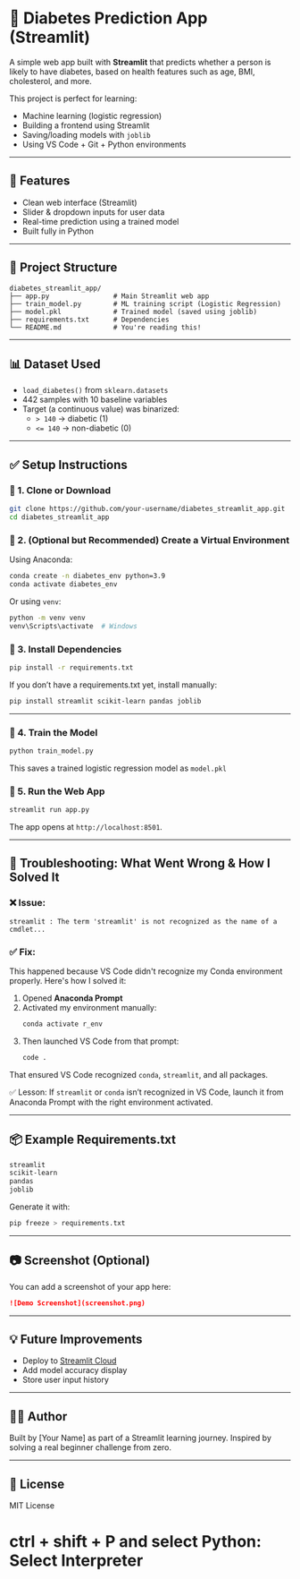 
# 🧬 Diabetes Prediction App (Streamlit)

A simple web app built with **Streamlit** that predicts whether a person is likely to have diabetes, based on health features such as age, BMI, cholesterol, and more.

This project is perfect for learning:
- Machine learning (logistic regression)
- Building a frontend using Streamlit
- Saving/loading models with `joblib`
- Using VS Code + Git + Python environments

---

## 🚀 Features
- Clean web interface (Streamlit)
- Slider & dropdown inputs for user data
- Real-time prediction using a trained model
- Built fully in Python

---

## 📁 Project Structure

```
diabetes_streamlit_app/
├── app.py                # Main Streamlit web app
├── train_model.py        # ML training script (Logistic Regression)
├── model.pkl             # Trained model (saved using joblib)
├── requirements.txt      # Dependencies
└── README.md             # You're reading this!
```

---

## 📊 Dataset Used
- `load_diabetes()` from `sklearn.datasets`
- 442 samples with 10 baseline variables
- Target (a continuous value) was binarized: 
  - `> 140` → diabetic (1)
  - `<= 140` → non-diabetic (0)

---

## ✅ Setup Instructions

### 🔹 1. Clone or Download
```bash
git clone https://github.com/your-username/diabetes_streamlit_app.git
cd diabetes_streamlit_app
```

### 🔹 2. (Optional but Recommended) Create a Virtual Environment
Using Anaconda:
```bash
conda create -n diabetes_env python=3.9
conda activate diabetes_env
```

Or using `venv`:
```bash
python -m venv venv
venv\Scripts\activate  # Windows
```

### 🔹 3. Install Dependencies
```bash
pip install -r requirements.txt
```

If you don’t have a requirements.txt yet, install manually:
```bash
pip install streamlit scikit-learn pandas joblib
```

---

### 🔹 4. Train the Model
```bash
python train_model.py
```
This saves a trained logistic regression model as `model.pkl`

### 🔹 5. Run the Web App
```bash
streamlit run app.py
```

The app opens at `http://localhost:8501`.

---

## 🧠 Troubleshooting: What Went Wrong & How I Solved It

### ❌ Issue:
```
streamlit : The term 'streamlit' is not recognized as the name of a cmdlet...
```

### ✅ Fix:
This happened because VS Code didn't recognize my Conda environment properly. Here's how I solved it:

1. Opened **Anaconda Prompt**
2. Activated my environment manually:
   ```bash
   conda activate r_env
   ```
3. Then launched VS Code from that prompt:
   ```bash
   code .
   ```

That ensured VS Code recognized `conda`, `streamlit`, and all packages.

✅ Lesson: If `streamlit` or `conda` isn’t recognized in VS Code, launch it from Anaconda Prompt with the right environment activated.

---

## 📦 Example Requirements.txt
```txt
streamlit
scikit-learn
pandas
joblib
```

Generate it with:
```bash
pip freeze > requirements.txt
```

---

## 📷 Screenshot (Optional)

You can add a screenshot of your app here:
```markdown
![Demo Screenshot](screenshot.png)
```

---

## 💡 Future Improvements
- Deploy to [Streamlit Cloud](https://streamlit.io/cloud)
- Add model accuracy display
- Store user input history

---

## 🧑‍💻 Author
Built by [Your Name] as part of a Streamlit learning journey. Inspired by solving a real beginner challenge from zero.

---

## 📜 License
MIT License

# ctrl + shift + P and select Python: Select Interpreter
